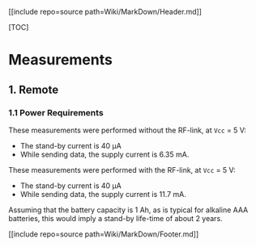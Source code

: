 [[include repo=source path=Wiki/MarkDown/Header.md]]

[TOC]

# Measurements

## 1. Remote
### 1.1 Power Requirements

These measurements were performed without the RF-link, at `Vcc` = 5&nbsp;V:

- The stand-by current is 40&nbsp;&micro;A
- While sending data, the supply current is 6.35&nbsp;mA.

These measurements were performed with the RF-link, at `Vcc` = 5&nbsp;V:

- The stand-by current is 40&nbsp;&micro;A
- While sending data, the supply current is 11.7&nbsp;mA.

Assuming that the battery capacity is 1&nbsp;Ah, as is typical for alkaline AAA batteries, this would imply a stand-by life-time of about 2&nbsp;years.

[[include repo=source path=Wiki/MarkDown/Footer.md]]

